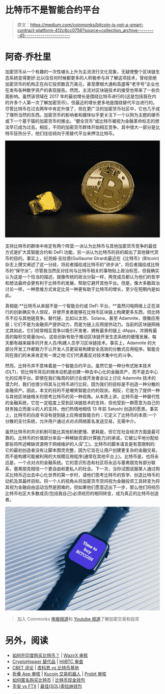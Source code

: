 # 比特币不是智能合约平台

> 原文：<https://medium.com/coinmonks/bitcoin-is-not-a-smart-contract-platform-412c6cc0756?source=collection_archive---------45----------------------->

# 阿奇·乔杜里

加密货币从一个有趣的一次性噱头上升为主流流行文化现象，无疑使整个区块链生态系统变得更好:比以往任何时候都更多的人积极参与并了解这项技术，曾经拒绝加密货币的机构正在向它投资数百万美元，甚至摩根大通和高盛等“老字号”企业也在发布各种数字资产的表现报告。然而，主流对区块链技术的接受也带来了一些负面影响。虽然该领域在 2017 年的最初增长是围绕比特币进行的(这是包括我在内的许多个人第一次了解加密货币)，但最近的增长更多地是围绕替代平台进行的。尽管比特币在过去两年中肯定升值了，但在更广泛的加密货币社区中，它也几乎成了理所当然的东西。加密货币的影响者和媒体似乎更关注下一个以狗为主题的硬币或下一个基于猿的加密货币的推出。“健全货币”或比特币被视为金融革命标志的想法早已成为过去。相反，不同的加密货币群体开始相互竞争，其中很大一部分是比特币狂热分子，他们往往倾向于用替代平台来押注比特币。

![](img/6ede492f6903c3e82b66221f63dd89e4.png)

支持比特币的群体中肯定有两个阵营:一派认为比特币与其他加密货币竞争的最佳方式是扩大其智能合约和 DeFi 功能，另一派认为比特币的目的超出了其他替代货币的目的。事实上，纪尧姆·吉拉德(Guillaume Girard)最近在《比特币》(Bitcoin)杂志上撰文阐述了这一分歧，将前者描绘成比特币的“进步派”，将后者描绘成比特币的“保守派”。尽管我当然反对任何与比特币相关的事物贴上政治标签，但我确实认为这是一个恰当的描述。就像传统的政治分裂一样，两党成员都认为他们的哲学和想法最终会更有利于比特币的发展，帮助它避开其他平台。但是，像大多数政治讨论一样，一种思维方式肯定比另一种更有助于比特币的增长，至少在短期内是如此。

真相是:**比特币从来就不是一个智能合约或 DeFi 平台。**虽然闪电网络上正在进行的创新确实令人惊叹，并使开发者能够在比特币区块链上构建更多东西，但比特币不应与其他链竞争。替代链，比如以太坊、Solana，甚至 Adamnite，很像应用层；它们不是为金融资产提供动力，而是为链上应用提供动力。当前的区块链网络尤其如此，它们经常相互竞争以吸引开发者，拥有最多的链上 dApps，并拥有最高的每秒交易量(tps)。这些创新有助于推动区块链开发生态系统的缓慢发展，每天都有越来越多的开发人员/构建人员学习区块链技术。事实上，Adamnite 的大部分开发工作都致力于让开发人员更容易构建安全高效的分散式应用程序。智能合同在我们的未来肯定有一席之地:它们代表着反对技术集中化的斗争。

然而，比特币并不意味着是一个智能合约平台。虽然它是一种分布式账本技术(DLT)，但比特币背后的根本动机是创建一种去中心化的金融资产，而不是去中心化的应用平台。即使在我们每周的研讨会或开发者会议上讨论 Adamnite 技术的潜力时，我们也很少将其与比特币进行比较，因为我们的目标是不创造一种分散的金融资产。因此，本文的目的不是嘲笑智能合约的现状。相反，它是为了提供一种与其他区块链相关的思考比特币的另一种视角。从本质上讲，比特币是一种替代性的金融系统，它在一定程度上受到区块链技术的支持，但也受到一群愿意为自己的财务独立而奋斗的人的支持，他们热情地相信 13 年前 Satoshi 创造的愿景。事实上，比特币的白皮书没有提到链上应用或智能合约；它定义了比特币的本质:一个分散的支付系统，允许用户通过点对点网络匿名发送交易，无需中介。

虽然比特币的共识机制可能比其他机制更慢、更耗能，但它在社会经济方面是最可靠的。比特币的价值部分来自一种稀缺资源(计算能力)的承诺，它被公平地分配给那些将所述稀缺资源用于网络维护的人(矿工)。比特币的脚本语言是有意限制的:它的最初创造者没有让脚本图灵完整，因为它旨在让用户创建更复杂的金融交易，而不是构建可能被利用的大规模应用程序(通常在其他平台上)。比特币是，也将永远是，一个点对点的金融系统。它的意识形态和社区将永远与塞弗朋克有部分联系，塞弗朋克相信一个更自由和更私人的社会。下一次，当你试图说服某人通过购买比特币迈出去中心化世界的第一步时，请他们思考比特币的哲学、创造比特币的动机及其最终目标。将一个人的视角从将加密货币空间视为金融投资工具转变为将其视为金融自由运动当然是困难的，但如果他们愿意迈出下一步，那么他们将经历比特币社区大多数成员(包括我自己)必须经历的相同转变，成为真正的比特币创造者。

![](img/cf659cde01490fc59e99e75abe5359ab.png)

> 加入 Coinmonks [电报频道](https://t.me/coincodecap)和 [Youtube 频道](https://www.youtube.com/c/coinmonks/videos)了解加密交易和投资

# 另外，阅读

*   [如何在印度购买比特币？](/coinmonks/buy-bitcoin-in-india-feb50ddfef94) | [WazirX 审核](/coinmonks/wazirx-review-5c811b074f5b)
*   [CryptoHopper 替代品](/coinmonks/cryptohopper-alternatives-d67287b16d27) | [HitBTC 审查](/coinmonks/hitbtc-review-c5143c5d53c2)
*   [CBET 评论](https://coincodecap.com/cbet-casino-review) | [库科恩 vs 比特币基地](https://coincodecap.com/kucoin-vs-coinbase)
*   [折叠 App 审核](https://coincodecap.com/fold-app-review) | [Kucoin 交易机器人](/coinmonks/kucoin-trading-bot-automate-your-trades-8cf0ca2138e0) | [Probit 审核](https://coincodecap.com/probit-review)
*   [如何匿名购买比特币](https://coincodecap.com/buy-bitcoin-anonymously) | [比特币现金钱包](https://coincodecap.com/bitcoin-cash-wallets)
*   [币安 vs FTX](https://coincodecap.com/binance-vs-ftx) | [最佳(SOL)索拉纳钱包](https://coincodecap.com/solana-wallets)